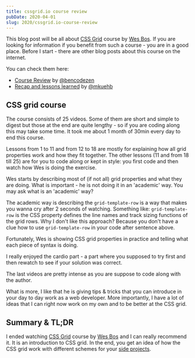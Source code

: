 ```yaml
---
title: cssgrid.io course review
pubDate: 2020-04-01
slug: 2020/cssgrid.io-course-review
---
```


This blog post will be all about [CSS Grid](https://cssgrid.io/) course by [Wes Bos](https://wesbos.com/).
If you are looking for information if you benefit from such a course - you are in a good place.
Before I start - there are other blog posts about this course on the internet.

You can check them here:

- [Course Review](https://www.bencodezen.io/blog/review-css-grid-with-wes-bos/) by [@bencodezen](https://www.twitter.com/bencodezen)
- [Recap and lessons learned](https://marcokuehbauch.com/blog/learning-css-grid/) by [@mkuehb](https://twitter.com/Mkuehb)

## CSS grid course

The course consists of 25 videos. Some of them are short and simple to digest but those at the end
are quite lengthy - so if you are coding along this may take some time. It took me about 1 month
of 30min every day to end this course.

Lessons from 1 to 11 and from 12 to 18 are mostly for explaining how all grid
properties work and how they fit together. The other lessons (11 and from 18 till 25) are for you
to code along or kept in style: you first code and then watch how Wes is doing the exercise.

Wes starts by describing most of (if not all) grid properties and what they
are doing. What is important - he is not doing it in an 'academic' way. You may ask what is an 'academic' way?

The academic way is describing the `grid-template-row` is a way that makes you wanna cry after 2 seconds
of watching. Something like: `grid-template-row` is the CSS property defines the line names and
track sizing functions of the grid rows. Why I don't like this approach? Because you don't have a clue
how to use `grid-template-row` in your code after sentence above.

Fortunately, Wes is showing CSS grid properties in practice and telling what each piece of syntax is doing.

I really enjoyed the cardio part - a part where you supposed to try first and then rewatch to see
if your solution was correct.

The last videos are pretty intense as you are suppose to code along with the author.

What is more, I like that he is giving tips & tricks that you can introduce in your day to day work as a web developer.
More importantly, I have a lot of ideas that I can right now work on my own and to be better at the CSS grid.

## Summary & TL;DR

I ended watching [CSS Grid](https://cssgrid.io/) course by [Wes Bos](https://wesbos.com/) and I
can really recommend it. It is an introduction to CSS grid. In the end, you get an idea of how the CSS grid work
with different schemes for your [side projects](https://github.com/krzysztofzuraw/css-grid-coffee-shop).
